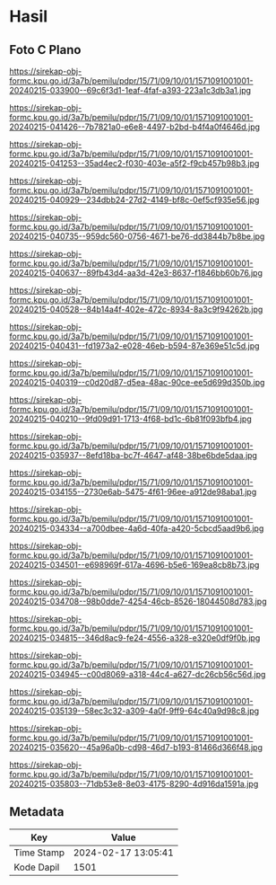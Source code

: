 # Hasil

## Foto C Plano

https://sirekap-obj-formc.kpu.go.id/3a7b/pemilu/pdpr/15/71/09/10/01/1571091001001-20240215-033900--69c6f3d1-1eaf-4faf-a393-223a1c3db3a1.jpg

https://sirekap-obj-formc.kpu.go.id/3a7b/pemilu/pdpr/15/71/09/10/01/1571091001001-20240215-041426--7b7821a0-e6e8-4497-b2bd-b4f4a0f4646d.jpg

https://sirekap-obj-formc.kpu.go.id/3a7b/pemilu/pdpr/15/71/09/10/01/1571091001001-20240215-041253--35ad4ec2-f030-403e-a5f2-f9cb457b98b3.jpg

https://sirekap-obj-formc.kpu.go.id/3a7b/pemilu/pdpr/15/71/09/10/01/1571091001001-20240215-040929--234dbb24-27d2-4149-bf8c-0ef5cf935e56.jpg

https://sirekap-obj-formc.kpu.go.id/3a7b/pemilu/pdpr/15/71/09/10/01/1571091001001-20240215-040735--959dc560-0756-4671-be76-dd3844b7b8be.jpg

https://sirekap-obj-formc.kpu.go.id/3a7b/pemilu/pdpr/15/71/09/10/01/1571091001001-20240215-040637--89fb43d4-aa3d-42e3-8637-f1846bb60b76.jpg

https://sirekap-obj-formc.kpu.go.id/3a7b/pemilu/pdpr/15/71/09/10/01/1571091001001-20240215-040528--84b14a4f-402e-472c-8934-8a3c9f94262b.jpg

https://sirekap-obj-formc.kpu.go.id/3a7b/pemilu/pdpr/15/71/09/10/01/1571091001001-20240215-040431--fd1973a2-e028-46eb-b594-87e369e51c5d.jpg

https://sirekap-obj-formc.kpu.go.id/3a7b/pemilu/pdpr/15/71/09/10/01/1571091001001-20240215-040319--c0d20d87-d5ea-48ac-90ce-ee5d699d350b.jpg

https://sirekap-obj-formc.kpu.go.id/3a7b/pemilu/pdpr/15/71/09/10/01/1571091001001-20240215-040210--9fd09d91-1713-4f68-bd1c-6b81f093bfb4.jpg

https://sirekap-obj-formc.kpu.go.id/3a7b/pemilu/pdpr/15/71/09/10/01/1571091001001-20240215-035937--8efd18ba-bc7f-4647-af48-38be6bde5daa.jpg

https://sirekap-obj-formc.kpu.go.id/3a7b/pemilu/pdpr/15/71/09/10/01/1571091001001-20240215-034155--2730e6ab-5475-4f61-96ee-a912de98aba1.jpg

https://sirekap-obj-formc.kpu.go.id/3a7b/pemilu/pdpr/15/71/09/10/01/1571091001001-20240215-034334--a700dbee-4a6d-40fa-a420-5cbcd5aad9b6.jpg

https://sirekap-obj-formc.kpu.go.id/3a7b/pemilu/pdpr/15/71/09/10/01/1571091001001-20240215-034501--e698969f-617a-4696-b5e6-169ea8cb8b73.jpg

https://sirekap-obj-formc.kpu.go.id/3a7b/pemilu/pdpr/15/71/09/10/01/1571091001001-20240215-034708--98b0dde7-4254-46cb-8526-18044508d783.jpg

https://sirekap-obj-formc.kpu.go.id/3a7b/pemilu/pdpr/15/71/09/10/01/1571091001001-20240215-034815--346d8ac9-fe24-4556-a328-e320e0df9f0b.jpg

https://sirekap-obj-formc.kpu.go.id/3a7b/pemilu/pdpr/15/71/09/10/01/1571091001001-20240215-034945--c00d8069-a318-44c4-a627-dc26cb56c56d.jpg

https://sirekap-obj-formc.kpu.go.id/3a7b/pemilu/pdpr/15/71/09/10/01/1571091001001-20240215-035139--58ec3c32-a309-4a0f-9ff9-64c40a9d98c8.jpg

https://sirekap-obj-formc.kpu.go.id/3a7b/pemilu/pdpr/15/71/09/10/01/1571091001001-20240215-035620--45a96a0b-cd98-46d7-b193-81466d366f48.jpg

https://sirekap-obj-formc.kpu.go.id/3a7b/pemilu/pdpr/15/71/09/10/01/1571091001001-20240215-035803--71db53e8-8e03-4175-8290-4d916da1591a.jpg


## Metadata

| Key        | Value               |
| ---------- | ------------------- |
| Time Stamp | 2024-02-17 13:05:41 |
| Kode Dapil | 1501                |



